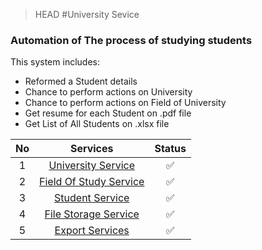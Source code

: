 > HEAD
#University Sevice 

### Automation of The process of studying students

This system includes:

* Reformed a Student details
* Chance to perform actions on University
* Chance to perform actions on Field of University
* Get resume for each Student on .pdf file
* Get List of All Students on .xlsx file

| No |                                                                             Services                                                                              | Status |
|:--:|:-----------------------------------------------------------------------------------------------------------------------------------------------------------------:|:------:|
| 1  |    [University Service](https://github.com/Tohirjon01/UniversityProject/blob/master/src/main/java/uz/student/controller/UniversityController.java)      |   ✅    |
| 2  | [Field Of Study Service](https://github.com/Tohirjon01/UniversityProject/blob/master/src/main/java/uz/student/controller/FieldOfStudyController.java) |   ✅    |
| 3  |   [Student Service](https://github.com/Tohirjon01/UniversityProject/blob/master/src/main/java/uz/student/controller/StudentController.java)         |   ✅    |
| 4  | [File Storage Service](https://github.com/Tohirjon01/UniversityProject/blob/master/src/main/java/uz/student/controller/FileStorageController.java)  |   ✅    |
| 5  |      [Export Services](https://github.com/Tohirjon01/UniversityProject/blob/master/src/main/java/uz/student/controller/ExportController.java)       |   ✅    |
